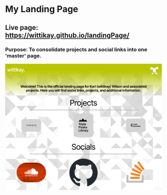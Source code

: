 # My Landing Page
## Live page: https://wittikay.github.io/landingPage/

### Purpose: To consolidate projects and social links into one 'master' page.

![alt text](image.png)